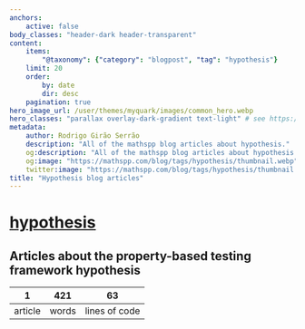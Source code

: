 ```yaml
---
anchors:
    active: false
body_classes: "header-dark header-transparent"
content:
    items:
        "@taxonomy": {"category": "blogpost", "tag": "hypothesis"}
    limit: 20
    order:
        by: date
        dir: desc
    pagination: true
hero_image_url: /user/themes/myquark/images/common_hero.webp
hero_classes: "parallax overlay-dark-gradient text-light" # see https://demo.getgrav.org/blog-skeleton/blog/hero-classes
metadata:
    author: Rodrigo Girão Serrão
    description: "All of the mathspp blog articles about hypothesis."
    og:description: "All of the mathspp blog articles about hypothesis."
    og:image: "https://mathspp.com/blog/tags/hypothesis/thumbnail.webp"
    twitter:image: "https://mathspp.com/blog/tags/hypothesis/thumbnail.webp"
title: "Hypothesis blog articles"
---
```


# <a href="/blog/tags/hypothesis" class="label label-primary tag-title">hypothesis</a>


## Articles about the property-based testing framework hypothesis



<table class="stats-table">
    <thead>
        <tr>
            <th style="text-align: center;">1</th>
            <th style="text-align: center;">421</th>
            <th style="text-align: center;">63</th>
        </tr>
    </thead>
    <tbody>
        <tr>
            <td style="text-align: center;">article</td>
            <td style="text-align: center;">words</td>
            <td style="text-align: center;">lines of code</td>
        </tr>
    </tbody>
</table>